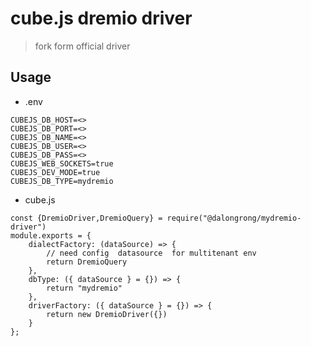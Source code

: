 # cube.js dremio driver

> fork form official driver 

## Usage

* .env

```code
CUBEJS_DB_HOST=<>
CUBEJS_DB_PORT=<>
CUBEJS_DB_NAME=<>
CUBEJS_DB_USER=<>
CUBEJS_DB_PASS=<>
CUBEJS_WEB_SOCKETS=true
CUBEJS_DEV_MODE=true
CUBEJS_DB_TYPE=mydremio
```


* cube.js

```code
const {DremioDriver,DremioQuery} = require("@dalongrong/mydremio-driver")
module.exports = {
    dialectFactory: (dataSource) => {
        // need config  datasource  for multitenant env
        return DremioQuery
    },
    dbType: ({ dataSource } = {}) => {
        return "mydremio"
    },
    driverFactory: ({ dataSource } = {}) => {
        return new DremioDriver({})
    }
};
```